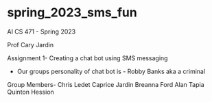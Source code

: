 # spring_2023_sms_fun

AI CS 471 - Spring 2023

Prof Cary Jardin

Assignment 1- Creating a chat bot using SMS messaging 
- Our groups personality of chat bot is - Robby Banks aka a criminal

Group Members- 
Chris Ledet
Caprice Jardin
Breanna Ford
Alan Tapia
Quinton Hession
